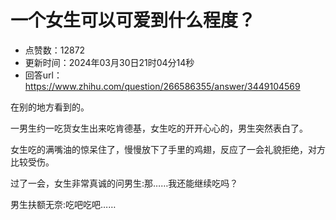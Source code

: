 # 一个女生可以可爱到什么程度？
- 点赞数：12872
- 更新时间：2024年03月30日21时04分14秒
- 回答url：https://www.zhihu.com/question/266586355/answer/3449104569
<body>
 <p data-pid="LjO3Tl8N">在别的地方看到的。</p>
 <p data-pid="A4LLay1J">一男生约一吃货女生出来吃肯德基，女生吃的开开心心的，男生突然表白了。</p>
 <p data-pid="IdM1K3L0">女生吃的满嘴油的惊呆住了，慢慢放下了手里的鸡翅，反应了一会礼貌拒绝，对方比较受伤。</p>
 <p data-pid="oRMWmDia">过了一会，女生非常真诚的问男生:那……我还能继续吃吗？</p>
 <p data-pid="M_Ra0qYW">男生扶额无奈:吃吧吃吧……</p>
</body>